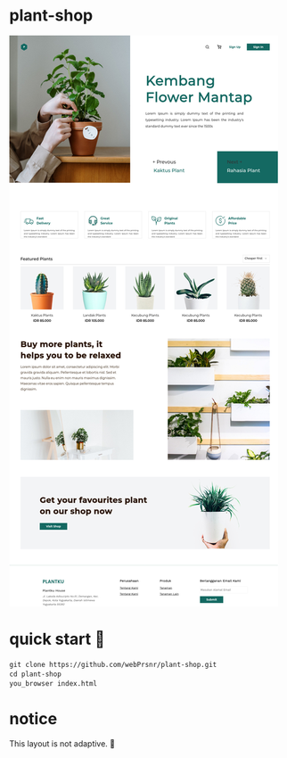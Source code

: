 # plant-shop

<img src="_assets/preview.png">

# quick start 🚀

`git clone https://github.com/webPrsnr/plant-shop.git` <br>
`cd plant-shop` <br>
`you_browser index.html` <br>

# notice

This layout is not adaptive. 🔨
